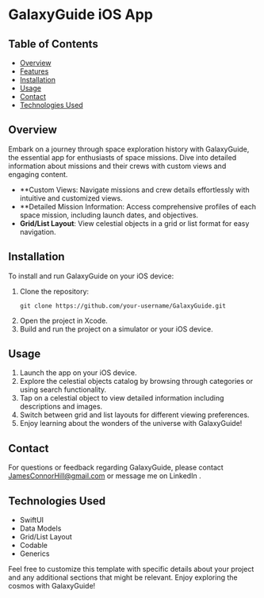 # GalaxyGuide iOS App

## Table of Contents
- [Overview](#overview)
- [Features](#features)
- [Installation](#installation)
- [Usage](#usage)
- [Contact](#contact)
- [Technologies Used](#technologies-used)

## Overview
Embark on a journey through space exploration history with GalaxyGuide, the essential app for enthusiasts of space missions. Dive into detailed information about missions and their crews with custom views and engaging content.
- **Custom Views: Navigate missions and crew details effortlessly with intuitive and customized views.
- **Detailed Mission Information: Access comprehensive profiles of each space mission, including launch dates, and objectives.
- **Grid/List Layout**: View celestial objects in a grid or list format for easy navigation.

## Installation
To install and run GalaxyGuide on your iOS device:
1. Clone the repository:
   ```
   git clone https://github.com/your-username/GalaxyGuide.git
   ```
2. Open the project in Xcode.
3. Build and run the project on a simulator or your iOS device.

## Usage
1. Launch the app on your iOS device.
2. Explore the celestial objects catalog by browsing through categories or using search functionality.
3. Tap on a celestial object to view detailed information including descriptions and images.
4. Switch between grid and list layouts for different viewing preferences.
5. Enjoy learning about the wonders of the universe with GalaxyGuide!

## Contact
For questions or feedback regarding GalaxyGuide, please contact JamesConnorHill@gmail.com or message me on LinkedIn .

## Technologies Used
- SwiftUI
- Data Models
- Grid/List Layout
- Codable
- Generics

Feel free to customize this template with specific details about your project and any additional sections that might be relevant. Enjoy exploring the cosmos with GalaxyGuide!

